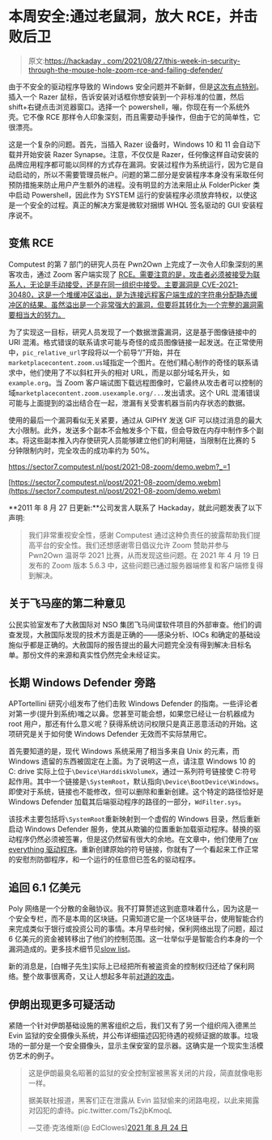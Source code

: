 # 本周安全:通过老鼠洞，放大 RCE，并击败后卫

> 原文:[https://hackaday . com/2021/08/27/this-week-in-security-through-the-mouse-hole-zoom-rce-and-failing-defender/](https://hackaday.com/2021/08/27/this-week-in-security-through-the-mouse-hole-zoom-rce-and-defeating-defender/)

由于不安全的驱动程序导致的 Windows 安全问题并不新鲜，但是[这次有点特别](https://www.bleepingcomputer.com/news/security/razer-bug-lets-you-become-a-windows-10-admin-by-plugging-in-a-mouse/)。插入一个 Razer 鼠标，告诉安装对话框你想安装到一个非标准的位置，然后 shift+右键点击浏览器窗口。选择一个 powershell，嘣，你现在有一个系统外壳。它不像 RCE 那样令人印象深刻，而且需要动手操作，但由于它的简单性，它很漂亮。

这是一个复杂的问题。首先，当插入 Razer 设备时，Windows 10 和 11 会自动下载并开始安装 Razer Synapse。注意，不仅仅是 Razer，任何像这样自动安装的品牌应用程序都可能以同样的方式存在漏洞。安装过程作为系统运行，因为它是自动启动的，所以不需要管理员帐户。问题的第二部分是安装程序本身没有采取任何预防措施来防止用户产生额外的进程。没有明显的方法来阻止从 FolderPicker 类中启动 Powershell，因此作为 SYSTEM 运行的安装程序必须放弃特权，以使这是一个安全的过程。真正的解决方案是微软对捆绑 WHQL 签名驱动的 GUI 安装程序说不。

## 变焦 RCE

Computest 的第 7 部门的研究人员在 Pwn2Own 上完成了一次令人印象深刻的黑客攻击，通过 Zoom 客户端实现了 [RCE。需要注意的是，攻击者必须被接受为联系人，无论是手动接受，还是在同一组织中接受。主要漏洞是 CVE-2021-30480，这是一个堆缓冲区溢出，是为连接远程客户端生成的字符串分配静态缓冲区的结果。虽然溢出是一个非常强大的漏洞，但要将其转化为一个完整的漏洞需要相当大的努力。](https://sector7.computest.nl/post/2021-08-zoom/)

为了实现这一目标，研究人员发现了一个数据泄露漏洞，这是基于图像链接中的 URI 混淆。格式错误的联系请求可能与奇怪的成员图像链接一起发送。在正常使用中，`pic_relative_url`字段将以一个前导“/”开始，并在`marketplacecontent.zoom.us`域指定一个图片。在他们精心制作的奇怪的联系请求中，他们使用了不以斜杠开头的相对 URL，而是以部分域名开头，如`example.org`。当 Zoom 客户端试图下载远程图像时，它最终从攻击者可以控制的域`marketplacecontent.zoom.usexample.org/...`发出请求。这个 URL 混淆错误可能与上面提到的溢出结合在一起，泄漏有关受害机器当前内存状态的数据。

使用的最后一个漏洞看似无关紧要，通过从 GIPHY 发送 GIF 可以绕过消息的最大大小限制。此外，发送多个副本不会触发多个下载，但会导致在内存中制作多个副本。将这些副本推入内存使研究人员能够建立他们的利用链，当限制在比赛的 5 分钟限制内时，完全攻击的成功率约为 50%。

 <https://sector7.computest.nl/post/2021-08-zoom/demo.webm?_=1>

[https://sector7.computest.nl/post/2021-08-zoom/demo.webm](https://sector7.computest.nl/post/2021-08-zoom/demo.webm)

**2011 年 8 月 27 日更新:**公司发言人联系了 Hackaday，就此问题发表了以下声明:

> 我们非常重视安全性，感谢 Computest 通过这种负责任的披露帮助我们提高平台的安全性。我们还想感谢零日倡议允许 Zoom 赞助并参与 Pwn2Own 温哥华 2021 比赛，从而发现这些问题。在 2021 年 4 月 19 日发布的 Zoom 版本 5.6.3 中，这些问题已通过服务器端修复和客户端修复得到解决。

## 关于飞马座的第二种意见

公民实验室发布了大赦国际对 NSO 集团飞马间谍软件项目的外部审查。他们的调查发现，大赦国际发现的技术方面是正确的——感染分析、IOCs 和确定的基础设施似乎都是正确的。大赦国际的报告提出的最大问题完全没有得到解决:目标名单。那份文件的来源和真实性仍然完全未经证实。

## 长期 Windows Defender 旁路

APTortellini 研究小组发布了他们击败 Windows Defender 的指南。一些评论者对第一步(提升到系统)嗤之以鼻。您甚至可能会想，如果您已经让一台机器成为 root 用户，那还有什么意义呢？获得系统访问权限只是真正恶意活动的开始。这项研究是关于如何使 Windows Defender 无效而不实际禁用它。

首先要知道的是，现代 Windows 系统采用了相当多来自 Unix 的元素，而 Windows 遗留的东西被固定在上面。为了说明这一点，请注意 Windows 10 的 C: drive 实际上位于`\Device\HarddiskVolumeX`，通过一系列符号链接使 C:符号起作用。其中一个链接是`\SystemRoot`，默认指向`\Device\BootDevice\Windows`。即使对于系统，链接也不能修改，但可以删除和重新创建。这个特定的路径恰好是 Windows Defender 加载其后端驱动程序的路径的一部分，`WdFilter.sys`。

该技术主要包括将`\SystemRoot`重新映射到一个虚假的 Windows 目录，然后重新启动 Windows Defender 服务，使其从欺骗的位置重新加载驱动程序。替换的驱动程序仍然必须被签署，但是这仍然留有很大的余地。在文章中，他们使用了[rw everything 驱动程序](http://rweverything.com/)。重新创建原始的符号链接，你就有了一个看起来工作正常的安慰剂防御程序，和一个运行的任意但已签名的驱动程序。

## 追回 6.1 亿美元

Poly 网络是一个分散的金融协议。我不打算赘述这到底意味着什么，因为这是一个安全专栏，而不是本周的区块链。只需知道它是一个区块链平台，使用智能合约来完成类似于银行或投资公司的事情。本月早些时候，保利网络出现了问题，超过 6 亿美元的资金被转移出了他们的控制范围。这一壮举似乎是智能合约本身的一个漏洞造成的。更多技术细节见[slow list](https://slowmist.medium.com/the-root-cause-of-poly-network-being-hacked-ec2ee1b0c68f)。

新的消息是，[白帽子先生]实际上已经把所有被盗资金的控制权归还给了保利网络。整个故事很离奇，又让人想起多年前[对道的攻击](https://www.coindesk.com/markets/2016/06/25/understanding-the-dao-attack/)。

## 伊朗出现更多可疑活动

紧随一个针对伊朗基础设施的黑客组织之后，我们又有了另一个组织闯入德黑兰 Evin 监狱的安全摄像头系统，并公布详细描述囚犯待遇的视频证据的故事。垃圾场的一部分是一个安全摄像头，显示主保安室的显示器。这确实是一个现实生活模仿艺术的例子。

> 这是伊朗最臭名昭著的监狱的安全控制室被黑客关闭的片段，简直就像电影一样。
> 
> 据美联社报道，黑客们正在泄露从 Evin 监狱偷来的闭路电视，以此来揭露对囚犯的虐待。pic.twitter.com/Ts2jbKmoqL
> 
> —艾德·克洛维斯(@ EdClowes)[2021 年 8 月 24 日](https://twitter.com/EdClowes/status/1430083273015840776?ref_src=twsrc%5Etfw)